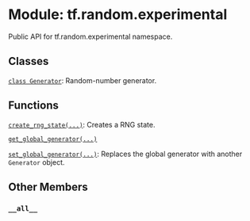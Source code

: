 <div itemscope itemtype="http://developers.google.com/ReferenceObject">
<meta itemprop="name" content="tf.random.experimental" />
<meta itemprop="path" content="Stable" />
<meta itemprop="property" content="__all__"/>
</div>

# Module: tf.random.experimental

Public API for tf.random.experimental namespace.

## Classes

[`class Generator`](../../tf/random/experimental/Generator.md): Random-number generator.

## Functions

[`create_rng_state(...)`](../../tf/random/experimental/create_rng_state.md): Creates a RNG state.

[`get_global_generator(...)`](../../tf/random/experimental/get_global_generator.md)

[`set_global_generator(...)`](../../tf/random/experimental/set_global_generator.md): Replaces the global generator with another `Generator` object.

## Other Members

<h3 id="__all__"><code>__all__</code></h3>

